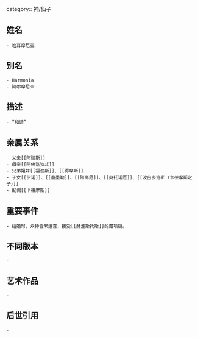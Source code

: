 category:: 神/仙子
## 姓名
	- 哈耳摩尼亚
## 别名
	- Harmonia
	- 阿尔摩尼亚
## 描述
	- “和谐”
## 亲属关系
	- 父亲[[阿瑞斯]]
	- 母亲[[阿佛洛狄忒]]
	- 兄弟姐妹[[福波斯]]、[[得摩斯]]
	- 子女[[伊诺]]、[[塞墨勒]]、[[阿高厄]]、[[奥托诺厄]]、[[波吕多洛斯（卡德摩斯之子）]]
	- 配偶[[卡德摩斯]]
## 重要事件
	- 结婚时，众神皆来道喜，接受[[赫淮斯托斯]]的魔项链。
## 不同版本
	-
## 艺术作品
	-
## 后世引用
	-
